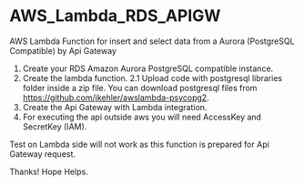 # AWS_Lambda_RDS_APIGW
AWS Lambda Function for insert and select data from a Aurora (PostgreSQL Compatible) by Api Gateway

1. Create your RDS Amazon Aurora PostgreSQL compatible instance.
2. Create the lambda function.
  2.1 Upload code with postgresql libraries folder inside a zip file. You can download postgresql files from https://github.com/jkehler/awslambda-psycopg2.
3. Create the Api Gateway with Lambda integration.
4. For executing the api outside aws you will need AccessKey and SecretKey (IAM).

Test on Lambda side will not work as this function is prepared for Api Gateway request.

Thanks!
Hope Helps.

